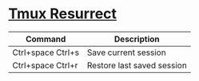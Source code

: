 # [Tmux Resurrect](https://github.com/tmux-plugins/tmux-resurrect)

| Command           | Description                |
| ----------------- | -------------------------- |
| Ctrl+space Ctrl+s | Save current session       |
| Ctrl+space Ctrl+r | Restore last saved session |
